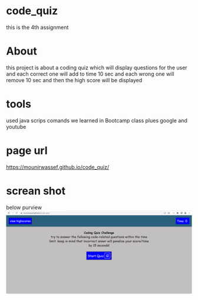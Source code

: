 # code_quiz
this is the 4th assignment

# About
this project is about a coding quiz which will display questions for the user and each correct one will add to time 10 sec and each wrong one will remove 10 sec and then the high score will be displayed

# tools
used java scrips comands we learned in Bootcamp class plues google and youtube 

# page url
https://mounirwassef.github.io/code_quiz/


# screan shot 
below purview
![Screenshot](./Asstes/img/web.PNG)